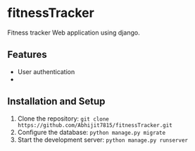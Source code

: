 # fitnessTracker

Fitness tracker Web application using django.

## Features

* User authentication
* 

## Installation and Setup

1. Clone the repository: `git clone https://github.com/Abhijit7815/fitnessTracker.git`
2. Configure the database: `python manage.py migrate`
3. Start the development server: `python manage.py runserver`